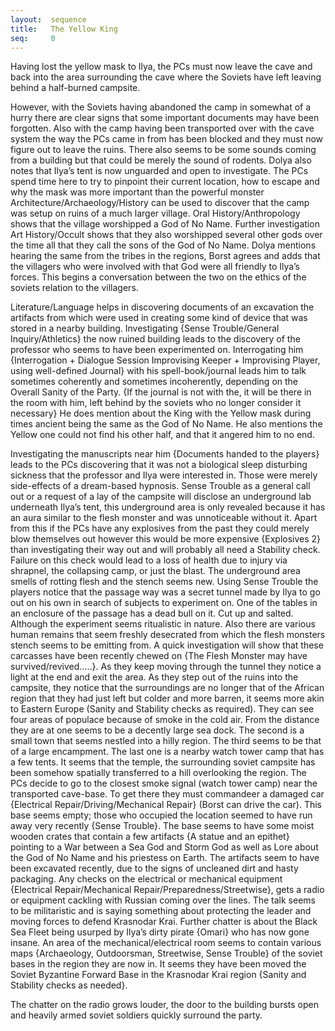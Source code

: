 ```yaml
---
layout:  sequence
title:   The Yellow King
seq:     0
---
```


Having lost the yellow mask to Ilya,
the PCs must now leave the cave and back into the area surrounding the cave where the Soviets have left leaving behind a half-burned campsite.

However, with the Soviets having abandoned the camp in somewhat of a hurry there are clear signs that some important documents may have been forgotten.
Also with the camp having been transported over with the cave system the way the PCs came in from has been blocked and they must now figure out to leave the ruins.
There also seems to be some sounds coming from a building but that could be merely the sound of rodents.
Dolya also notes that Ilya’s tent is now unguarded and open to investigate.
The PCs spend time here to try to pinpoint their current location, how to escape and why the mask was more important than the powerful monster Architecture/Archaeology/History can be used to discover that the camp was setup on ruins of a much larger village.
Oral History/Anthropology shows that the village worshipped a God of No Name.
Further investigation Art History/Occult shows that they also worshipped several other gods over the time all that they call the sons of the God of No Name.
Dolya mentions hearing the same from the tribes in the regions, Borst agrees and adds that the villagers who were involved with that God were all friendly to Ilya’s forces.
This begins a conversation between the two on the ethics of the soviets relation to the villagers.

Literature/Language helps in discovering documents of an excavation the artifacts from which were used in creating some kind of device that was stored in a nearby building.
Investigating {Sense Trouble/General Inquiry/Athletics} the now ruined building leads to the discovery of the professor who seems to have been experimented on.
Interrogating him {Interrogation + Dialogue Session Improvising Keeper + Improvising Player, using well-defined Journal} with his spell-book/journal leads him to talk sometimes coherently and sometimes incoherently, depending on the Overall Sanity of the Party.
{If the journal is not with the, it will be there in the room with him, left behind by the soviets who no longer consider it necessary}
He does mention about the King with the Yellow mask during times ancient being the same as the God of No Name.
He also mentions the Yellow one could not find his other half, and that it angered him to no end.

Investigating the manuscripts near him {Documents handed to the players} leads to the PCs discovering that it was not a biological sleep disturbing sickness that the professor and Ilya were interested in.
Those were merely side-effects of a dream-based hypnosis.
Sense Trouble as a general call out or a request of a lay of the campsite will disclose an underground lab underneath Ilya’s tent, this underground area is only revealed because it has an aura similar to the flesh monster and was unnoticeable without it.
Apart from this if the PCs have any explosives from the past they could merely blow themselves out however this would be more expensive {Explosives 2} than investigating their way out and will probably all need a Stability check.
Failure on this check would lead to a loss of health due to injury via shrapnel, the collapsing camp, or just the blast.
The underground area smells of rotting flesh and the stench seems new.
Using Sense Trouble the players notice that the passage way was a secret tunnel made by Ilya to go out on his own in search of subjects to experiment on.
One of the tables in an enclosure of the passage has a dead bull on it.
Cut up and salted.
Although the experiment seems ritualistic in nature.
Also there are various human remains that seem freshly desecrated from which the flesh monsters stench seems to be emitting from.
A quick investigation will show that these carcasses have been recently chewed on {The Flesh Monster may have survived/revived…..}.
As they keep moving through the tunnel they notice a light at the end and exit the area.
As they step out of the ruins into the campsite, they notice that the surroundings are no longer that of the African region that they had just left but colder and more barren, it seems more akin to Eastern Europe (Sanity and Stability checks as required).
They can see four areas of populace because of smoke in the cold air.
From the distance they are at one seems to be a decently large sea dock.
The second is a small town that seems nestled into a hilly region.
The third seems to be that of a large encampment.
The last one is a nearby watch tower camp that has a few tents.
It seems that the temple, the surrounding soviet campsite has been somehow spatially transferred to a hill overlooking the region.
The PCs decide to go to the closest smoke signal (watch tower camp) near the transported cave-base.
To get there they must commandeer a damaged car {Electrical Repair/Driving/Mechanical Repair} (Borst can drive the car).
This base seems empty; those who occupied the location seemed to have run away very recently {Sense Trouble}.
The base seems to have some moist wooden crates that contain a few artifacts {A statue and an epithet} pointing to a War between a Sea God and Storm God as well as Lore about the God of No Name and his priestess on Earth.
The artifacts seem to have been excavated recently, due to the signs of uncleaned dirt and hasty packaging.
Any checks on the electrical or mechanical equipment {Electrical Repair/Mechanical Repair/Preparedness/Streetwise}, gets a radio or equipment cackling with Russian coming over the lines.
The talk seems to be militaristic and is saying something about protecting the leader and moving forces to defend Krasnodar Krai.
Further chatter is about the Black Sea Fleet being usurped by Ilya’s dirty pirate {Omari} who has now gone insane.
An area of the mechanical/electrical room seems to contain various maps {Archaeology, Outdoorsman, Streetwise, Sense Trouble} of the soviet bases in the region they are now in.
It seems they have been moved the Soviet Byzantine Forward Base in the Krasnodar Krai region {Sanity and Stability checks as needed}.

The chatter on the radio grows louder, the door to the building bursts open and heavily armed soviet soldiers quickly surround the party.

















